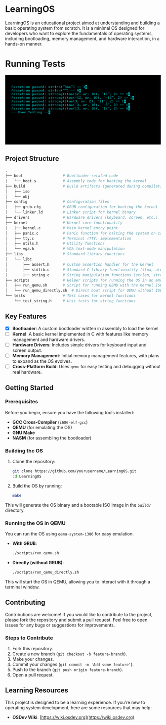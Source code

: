 
# **LearningOS**

LearningOS is an educational project aimed at understanding and building a basic operating system from scratch. It is a minimal OS designed for developers who want to explore the fundamentals of operating systems, including bootloading, memory management, and hardware interaction, in a hands-on manner.

# **Running Tests**
![Running Tests](docs/tests.png)

## **Project Structure**

```bash
.
├── boot                  # Bootloader-related code
│   └── boot.s            # Assembly code for booting the kernel
├── build                 # Build artifacts (generated during compilation)
│   ├── iso
│   └── obj
├── config                # Configuration files
│   ├── grub.cfg          # GRUB configuration for booting the kernel
│   └── linker.ld         # Linker script for kernel binary
├── drivers               # Hardware drivers (keyboard, screen, etc.)
├── kernel                # Kernel core functionality
│   ├── kernel.c          # Main kernel entry point
│   ├── panic.c           # Panic function for halting the system on critical failure
│   ├── tty.c             # Terminal (TTY) implementation
│   ├── utils.h           # Utility functions
│   └── vga.h             # VGA text-mode manipulation
├── libs                  # Standard library functions
│   └── libc
│       ├── assert.h      # Custom assertion handler for the kernel
│       ├── stdlib.c      # Standard C library functionality (itoa, atoi, etc.)
│       ├── string.c      # String manipulation functions (strlen, strcpy, etc.)
├── scripts               # Helper scripts for running the OS in an emulator
│   ├── run_qemu.sh       # Script for running QEMU with the kernel ISO
│   └── run_qemu_directly.sh  # Direct boot script for QEMU without ISO
└── tests                 # Test cases for kernel functions
    └── test_string.h     # Unit tests for string functions
```

## **Key Features**

- [x] **Bootloader**: A custom bootloader written in assembly to load the kernel.
- [ ] **Kernel**: A basic kernel implemented in C with features like memory management and hardware drivers.
- [ ] **Hardware Drivers**: Includes simple drivers for keyboard input and screen output.
- [ ] **Memory Management**: Initial memory management features, with plans to expand as the OS evolves.
- [ ] **Cross-Platform Build**: Uses `qemu` for easy testing and debugging without real hardware.

## **Getting Started**

### **Prerequisites**

Before you begin, ensure you have the following tools installed:

- **GCC Cross-Compiler** (`i686-elf-gcc`)
- **QEMU** (for emulating the OS)
- **GNU Make**
- **NASM** (for assembling the bootloader)

### **Building the OS**

1. Clone the repository:

   ```bash
   git clone https://github.com/yourusername/LearningOS.git
   cd LearningOS
   ```

2. Build the OS by running:

   ```bash
   make
   ```

This will generate the OS binary and a bootable ISO image in the `build/` directory.

### **Running the OS in QEMU**

You can run the OS using `qemu-system-i386` for easy emulation.

- **With GRUB**:

   ```bash
   ./scripts/run_qemu.sh
   ```

- **Directly (without GRUB)**:

   ```bash
   ./scripts/run_qemu_directly.sh
   ```

This will start the OS in QEMU, allowing you to interact with it through a terminal window.

## **Contributing**

Contributions are welcome! If you would like to contribute to the project, please fork the repository and submit a pull request. Feel free to open issues for any bugs or suggestions for improvements.

### **Steps to Contribute**

1. Fork this repository.
2. Create a new branch (`git checkout -b feature-branch`).
3. Make your changes.
4. Commit your changes (`git commit -m 'Add some feature'`).
5. Push to the branch (`git push origin feature-branch`).
6. Open a pull request.

## **Learning Resources**

This project is designed to be a learning experience. If you're new to operating system development, here are some resources that may help:

- **OSDev Wiki**: [https://wiki.osdev.org](https://wiki.osdev.org)

